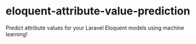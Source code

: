 # eloquent-attribute-value-prediction
Predict attribute values for your Laravel Eloquent models using machine learning!
